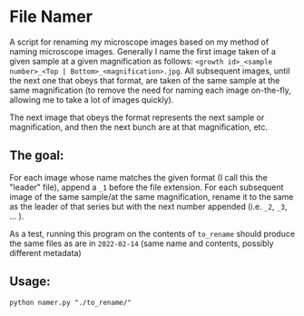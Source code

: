 # File Namer
A script for renaming my microscope images based on my method of naming microscope images.
Generally I name the first image taken of a given sample at a given magnification as follows:
`<growth id>_<sample number>_<Top | Bottom>_<magnification>.jpg`. 
All subsequent images, until the next one that obeys that format, are taken of the same sample at the same magnification
(to remove the need for naming each image on-the-fly, allowing me to take a lot of images quickly).

The next image that obeys the format represents the next sample or magnification, and then the next bunch are at that magnification, etc.

## The goal:
For each image whose name matches the given format (I call this the "leader" file), append a `_1` before the file extension.
For each subsequent image of the same sample/at the same magnification, 
rename it to the same as the leader of that series but with the next number appended (i.e. `_2`, `_3`, ... ).

As a test, running this program on the contents of `to_rename` should produce the same files as are in `2022-02-14` 
(same name and contents, possibly different metadata)

## Usage:
`python namer.py "./to_rename/"`
